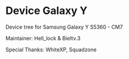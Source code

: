 Device Galaxy Y
===============

Device tree for Samsung Galaxy Y S5360 - CM7

Maintainer: Hell_lock & Bieltv.3

Special Thanks: WhiteXP, Squadzone
